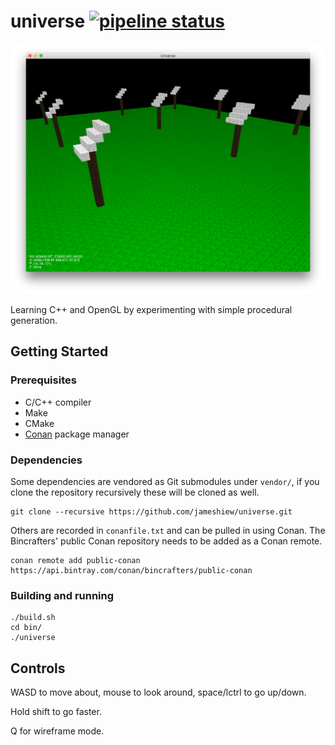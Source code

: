 # universe [![pipeline status](https://gitlab.com/jameshiew/universe/badges/master/pipeline.svg)](https://gitlab.com/jameshiew/universe/commits/master)

![Screenshot](screenshot.png "Screenshot")

Learning C++ and OpenGL by experimenting with simple procedural generation.

## Getting Started

### Prerequisites

* C/C++ compiler
* Make
* CMake
* [Conan](https://conan.io/) package manager

### Dependencies

Some dependencies are vendored as Git submodules under `vendor/`, if you clone the repository recursively these will be cloned as well.

```shell script
git clone --recursive https://github.com/jameshiew/universe.git
```

Others are recorded in `conanfile.txt` and can be pulled in using Conan. The Bincrafters' public Conan repository needs to be added as a Conan remote.

```shell script
conan remote add public-conan https://api.bintray.com/conan/bincrafters/public-conan
```

### Building and running

```shell script
./build.sh
cd bin/
./universe
```

## Controls

WASD to move about, mouse to look around, space/lctrl to go up/down.

Hold shift to go faster.

Q for wireframe mode.
